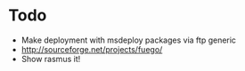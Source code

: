 # Todo

* Make deployment with msdeploy packages via ftp generic
* http://sourceforge.net/projects/fuego/
* Show rasmus it!
